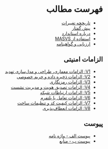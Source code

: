 <div dir="rtl" markdown="1">

# فهرست مطالب

- [تاریخچه تغییرات](CHANGELOG.md)
- [پیش گفتار](0x01-Foreword.md)
- [درباره استاندارد](0x02-Frontispiece.md)
- [استفاده از MASVS](0x03-Using_the_MASVS.md)
- [ارزیابی و گواهینامه](0x04-Assessment_and_Certification.md)

## الزامات امنیتی

- [V1: الزامات معماری، طراحی و مدل‌سازی تهدید](0x06-V1-Architecture_design_and_threat_modelling_requireme.md)
- [V2: الزامات ذخیره داده و حریم خصوصی](0x07-V2-Data_Storage_and_Privacy_requirements.md)
- [V3: الزامات رمزنگاری](0x08-V3-Cryptography_Verification_Requirements.md)
- [V4: الزامات تصدیق هویت و مدیریت نشست](0x09-V4-Authentication_and_Session_Management_Requirements.md)
- [V5: الزامات ارتباطات شبکه](0x10-V5-Network_communication_requirements.md)
- [V6: الزامات تعامل با پلتفرم](0x11-V6-Interaction_with_the_environment.md)
- [V7: الزامات کیفیت کد و تنظیمات ساخت](0x12-V7-Code_quality_and_build_setting_requirements.md)
- [V8: الزامات انعطاف‌پذیری](0x15-V8-Resiliency_Against_Reverse_Engineering_Requirements.md)

## پیوست

- [پیوست الف - واژه نامه](GLOSSARY.md)
- [پیوست ب - منابع](0x91-Appendix-B_References.md)

<div/>
